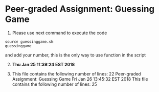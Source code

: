 # Peer-graded Assignment: Guessing Game
1. Please use next command to execute the code 
```
source guessinggame.sh 
guessinggame 
```
and add your number, this is the only way to use function in the script

2. **Thu Jan 25 11:39:24 EST 2018**

3. This file contains the following number of lines: 22
Peer-graded Assignment: Guessing Game
Fri Jan 26 13:45:32 EST 2018
This file contains the following number of lines: 
      25
